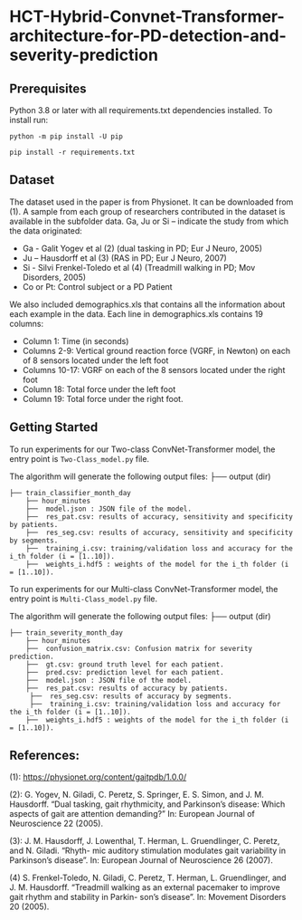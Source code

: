 # HCT-Hybrid-Convnet-Transformer-architecture-for-PD-detection-and-severity-prediction

## Prerequisites
Python 3.8 or later with all requirements.txt dependencies installed. To install run:


`python -m pip install -U pip`

`pip install -r requirements.txt`


## Dataset
The dataset used in the paper is from Physionet. It can be downloaded from (1). A sample from each group of researchers contributed in the dataset is available in the subfolder data. 
Ga, Ju or Si – indicate the study from which the data originated:
* Ga - Galit Yogev et al (2) (dual tasking in PD; Eur J Neuro, 2005)
* Ju – Hausdorff et al (3) (RAS in PD; Eur J Neuro, 2007)
* Si - Silvi Frenkel-Toledo et al (4) (Treadmill walking in PD; Mov Disorders, 2005)
* Co or Pt: Control subject or a PD Patient

We also included demographics.xls that contains all the information about each example in the data.
Each line in demographics.xls contains 19 columns:

* Column      1:   Time (in seconds)
* Columns   2-9:   Vertical ground reaction force (VGRF, in Newton) on each of 8
	  	  sensors located under the left foot
* Columns 10-17:   VGRF on each of the 8 sensors located under the right foot
* Column     18:   Total force under the left foot
* Column     19:   Total force under the right foot.

## Getting Started
To run experiments for our Two-class ConvNet-Transformer model, the entry point is `Two-Class_model.py` file.

The algorithm will generate the following output files:
├── output (dir)

    ├── train_classifier_month_day   
        ├── hour_minutes
	    ├──  model.json : JSON file of the model.               
	    ├──  res_pat.csv: results of accuracy, sensitivity and specificity by patients.
        ├──  res_seg.csv: results of accuracy, sensitivity and specificity by segments.	                
        ├──  training_i.csv: training/validation loss and accuracy for the i_th folder (i = [1..10]).   
	    ├──  weights_i.hdf5 : weights of the model for the i_th folder (i = [1..10]).   


To run experiments for our Multi-class ConvNet-Transformer model, the entry point is `Multi-Class_model.py` file.

The algorithm will generate the following output files:
├── output (dir)

    ├── train_severity_month_day   
        ├── hour_minutes
	    ├──  confusion_matrix.csv: Confusion matrix for severity prediction.
	    ├──  gt.csv: ground truth level for each patient.
	    ├──  pred.csv: prediction level for each patient.
	    ├──  model.json : JSON file of the model.               
	    ├──  res_pat.csv: results of accuracy by patients.
         ├──  res_seg.csv: results of accuracy by segments.	                
         ├──  training_i.csv: training/validation loss and accuracy for the i_th folder (i = [1..10]).   
	    ├──  weights_i.hdf5 : weights of the model for the i_th folder (i = [1..10]).   

## References:

(1): https://physionet.org/content/gaitpdb/1.0.0/

(2): G. Yogev, N. Giladi, C. Peretz, S. Springer, E. S. Simon, and J. M. Hausdorff. “Dual tasking,
gait rhythmicity, and Parkinson’s disease: Which aspects of gait are attention demanding?”
In: European Journal of Neuroscience 22 (2005).

(3): J. M. Hausdorff, J. Lowenthal, T. Herman, L. Gruendlinger, C. Peretz, and N. Giladi. “Rhyth- mic auditory stimulation modulates gait variability in Parkinson’s disease”. In: European Journal of Neuroscience 26 (2007).

(4) S. Frenkel-Toledo, N. Giladi, C. Peretz, T. Herman, L. Gruendlinger, and J. M. Hausdorff. “Treadmill walking as an external pacemaker to improve gait rhythm and stability in Parkin- son’s disease”. In: Movement Disorders 20 (2005).
	    
	

